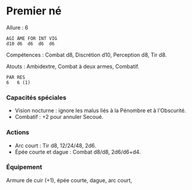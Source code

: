 # Premier né

Allure : 6

	AGI	ÂME	FOR	INT	VIG
	d10	d6	d6	d6	d6

Compétences : Combat d8, Discrétion d10, Perception d8, Tir d8.

Atouts : Ambidextre, Combat à deux armes, Combatif.

	PAR	RES
	6	6 (1)

### Capacités spéciales
- Vision nocturne : ignore les malus liés à la Pénombre et à l'Obscurité.
- Combatif : +2 pour annuler Secoué.

### Actions
- Arc court : Tir d8, 12/24/48, 2d6.
- Épée courte et dague : Combat d8/d8, 2d6/d6+d4.

### Équipement
Armure de cuir (+1), épée courte, dague, arc court,